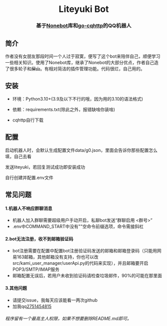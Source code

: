 <div align="center">

# Liteyuki Bot

### 基于[Nonebot](https://v2.nonebot.dev/)库和[go-cqhttp](https://docs.go-cqhttp.org/)的QQ机器人

</div>

## 简介

作者没有女朋友那段时间一个人过于寂寞，便写了这个bot来陪伴自己，顺便学习一些相关知识。使用了Nonebot库，继承了Nonebot的大部分优点，作者自己造了很多轮子和~~屎山~~。有相对简洁的插件管理功能。代码很烂，自己用的。

## 安装

- 环境：Python3.10+(3.9及以下不行的哦，因为用的3.10的语法格式)

- 依赖：requirements.txt(除此之外，报错缺啥你装啥)

- cqhttp自行下载

## 配置

启动机器人时，会默认生成配置文件data/g0.json，里面会告诉你那些配置怎么填，自己去看

发送liteyuki，若回复测试成功即安装成功

自行创建并配置.env文件

## 常见问题

#### 1.机器人不响应群聊消息

- 机器人加入群聊需要超级用户手动开启，私聊bot发送“群聊启用 <群号>”
- .env中COMMAND_START中没有""空命令前缀选项，命令需接斜杠

#### 2.bot无法注册，收不到邮箱验证码

- bot注册需要在配置中配置bot注册验证码发送的邮箱和邮箱登录码（只能用网易163邮箱，其他邮箱没有支持，你也可以改src/kami_user_manager/userApi.py的代码来实现），并且邮箱要开启POP3/SMTP/IMAP服务
- 邮箱配置无误后，若用户未收到验证码请检查垃圾邮件，90%的可能在那里面

#### 3.其他问题

- 请提交issue，我每天应该能看一两次github
- 加我qq[2751454815](http://ti.qq.com/friend/recall?uin=2751454815)

###### 程序留有一个最高主人权限，如果不想要删除README.md即可。
